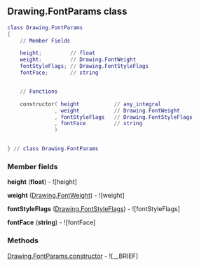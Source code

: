 ## Drawing.FontParams class


```lua
class Drawing.FontParams
{
    // Member Fields

    height;         // float
    weight;         // Drawing.FontWeight
    fontStyleFlags; // Drawing.FontStyleFlags
    fontFace;       // string


    // Functions

    constructor( height           // any_integral
               , weight           // Drawing.FontWeight
               , fontStyleFlags   // Drawing.FontStyleFlags
               , fontFace         // string
               )


} // class Drawing.FontParams
```



### Member fields

**height** (**float**) - ![height]

**weight** ([Drawing.FontWeight](../Drawing/FontWeight.md)) - ![weight]

**fontStyleFlags** ([Drawing.FontStyleFlags](../Drawing/FontStyleFlags.md)) - ![fontStyleFlags]

**fontFace** (**string**) - ![fontFace]


### Methods


[Drawing.FontParams.constructor](../Drawing/FontParams/constructor.md) - ![__BRIEF]


